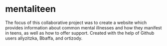 # mentaliteen
The focus of this collaborative project was to create a website which provides information about common mental illnesses and how they manifest in teens, as well as how to offer support. Created with the help of Github users allyzitzka, Bbaffa, and ortizody.
